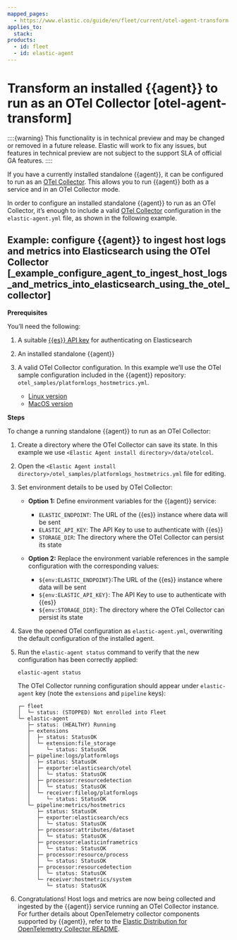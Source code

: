 ```yaml
---
mapped_pages:
  - https://www.elastic.co/guide/en/fleet/current/otel-agent-transform.html
applies_to:
  stack:
products:
  - id: fleet
  - id: elastic-agent
---
```


# Transform an installed {{agent}} to run as an OTel Collector [otel-agent-transform]

::::{warning}
This functionality is in technical preview and may be changed or removed in a future release. Elastic will work to fix any issues, but features in technical preview are not subject to the support SLA of official GA features.
::::


If you have a currently installed standalone {{agent}}, it can be configured to run as an [OTel Collector](otel-agent.md). This allows you to run {{agent}} both as a service and in an OTel Collector mode.

In order to configure an installed standalone {{agent}} to run as an OTel Collector, it’s enough to include a valid [OTel Collector](otel-agent.md) configuration in the `elastic-agent.yml` file, as shown in the following example.

## Example: configure {{agent}} to ingest host logs and metrics into Elasticsearch using the OTel Collector [_example_configure_agent_to_ingest_host_logs_and_metrics_into_elasticsearch_using_the_otel_collector]

**Prerequisites**

You’ll need the following:

1. A suitable [{{es}} API key](grant-access-to-elasticsearch.md#create-api-key-standalone-agent) for authenticating on Elasticsearch
2. An installed standalone {{agent}}
3. A valid OTel Collector configuration. In this example we’ll use the OTel sample configuration included in the {{agent}} repository: `otel_samples/platformlogs_hostmetrics.yml`.

    * [Linux version](https://github.com/elastic/elastic-agent/blob/main/internal/pkg/otel/samples/linux/platformlogs_hostmetrics.yml)
    * [MacOS version](https://github.com/elastic/elastic-agent/blob/main/internal/pkg/otel/samples/darwin/platformlogs_hostmetrics.yml)


**Steps**

To change a running standalone {{agent}} to run as an OTel Collector:

1. Create a directory where the OTel Collector can save its state. In this example we use `<Elastic Agent install directory>/data/otelcol`.
2. Open the `<Elastic Agent install directory>/otel_samples/platformlogs_hostmetrics.yml` file for editing.
3. Set environment details to be used by OTel Collector:

    * **Option 1:** Define environment variables for the {{agent}} service:

        * `ELASTIC_ENDPOINT`: The URL of the {{es}} instance where data will be sent
        * `ELASTIC_API_KEY`: The API Key to use to authenticate with {{es}}
        * `STORAGE_DIR`: The directory where the OTel Collector can persist its state

    * **Option 2:** Replace the environment variable references in the sample configuration with the corresponding values:

        * `${env:ELASTIC_ENDPOINT}`:The URL of the {{es}} instance where data will be sent
        * `${env:ELASTIC_API_KEY}`: The API Key to use to authenticate with {{es}}
        * `${env:STORAGE_DIR}`: The directory where the OTel Collector can persist its state

4. Save the opened OTel configuration as `elastic-agent.yml`, overwriting the default configuration of the installed agent.
5. Run the `elastic-agent status` command to verify that the new configuration has been correctly applied:

    ```shell
    elastic-agent status
    ```

    The OTel Collector running configuration should appear under `elastic-agent` key (note the `extensions` and `pipeline` keys):

    ```shell
    ┌─ fleet
    │  └─ status: (STOPPED) Not enrolled into Fleet
    └─ elastic-agent
       ├─ status: (HEALTHY) Running
       ├─ extensions
       │  ├─ status: StatusOK
       │  └─ extension:file_storage
       │     └─ status: StatusOK
       ├─ pipeline:logs/platformlogs
       │  ├─ status: StatusOK
       │  ├─ exporter:elasticsearch/otel
       │  │  └─ status: StatusOK
       │  ├─ processor:resourcedetection
       │  │  └─ status: StatusOK
       │  └─ receiver:filelog/platformlogs
       │     └─ status: StatusOK
       └─ pipeline:metrics/hostmetrics
          ├─ status: StatusOK
          ├─ exporter:elasticsearch/ecs
          │  └─ status: StatusOK
          ├─ processor:attributes/dataset
          │  └─ status: StatusOK
          ├─ processor:elasticinframetrics
          │  └─ status: StatusOK
          ├─ processor:resource/process
          │  └─ status: StatusOK
          ├─ processor:resourcedetection
          │  └─ status: StatusOK
          └─ receiver:hostmetrics/system
             └─ status: StatusOK
    ```

6. Congratulations! Host logs and metrics are now being collected and ingested by the {{agent}} service running an OTel Collector instance. For further details about OpenTelemetry collector components supported by {{agent}}, refer to the [Elastic Distribution for OpenTelemetry Collector README](https://github.com/elastic/elastic-agent/tree/main/internal/pkg/otel#components).

